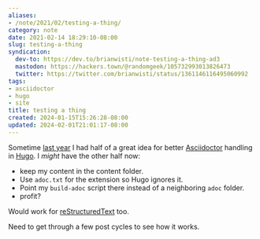 ```yaml
---
aliases:
- /note/2021/02/testing-a-thing/
category: note
date: 2021-02-14 18:29:10-08:00
slug: testing-a-thing
syndication:
  dev-to: https://dev.to/brianwisti/note-testing-a-thing-ad3
  mastodon: https://hackers.town/@randomgeek/105732993013826473
  twitter: https://twitter.com/brianwisti/status/1361146116495060992
tags:
- asciidoctor
- hugo
- site
title: testing a thing
created: 2024-01-15T15:26:28-08:00
updated: 2024-02-01T21:01:17-08:00
---
```


Sometime [last year](../../2020/05/letting-ruby-build-asciidoctor-files-for-hugo.md) I had half of a great idea for better [Asciidoctor](../../../card/Asciidoctor.md)
handling in [Hugo](../../../card/Hugo.md). I *might* have the other half now:

* keep my content in the content folder.
* Use `adoc.txt` for the extension so Hugo ignores it.
* Point my `build-adoc` script there instead of a neighboring `adoc` folder.
* profit?

Would work for [reStructuredText](../../../card/reStructuredText.md) too.

Need to get through a few post cycles to see how it works.
